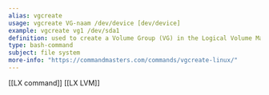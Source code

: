 ```yaml
---
alias: vgcreate
usage: vgcreate VG-naam /dev/device [dev/device]
example: vgcreate vg1 /dev/sda1
definition: used to create a Volume Group (VG) in the Logical Volume Manager (LVM) system
type: bash-command
subject: file system
more-info: "https://commandmasters.com/commands/vgcreate-linux/"
---
```

 
[[LX command]]
[[LX LVM]]
